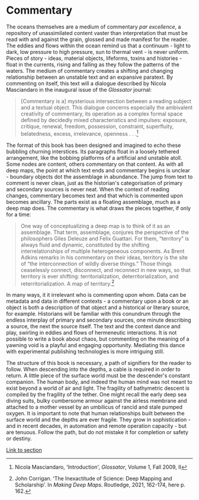 # Commentary

The oceans themselves are a medium of commentary *par excellence*, a repository of unassimilated content vaster than interpretation that must be read with and against the grain, glossed and made manifest for the reader. The eddies and flows within the ocean remind us that a continuum - light to dark, low pressure to high pressure, sun to thermal vent - is never uniform. Pieces of story - ideas, material objects, lifeforms, toxins and histories - float in the currents, rising and falling as they follow the patterns of the waters. The medium of commentary creates a shifting and changing relationship between an unstable text and an expansive paratext. By commenting on itself, this text will a dialogue described by Nicola Masciandaro in the inaugural issue of the *Glossator* journal:

>[Commentary is a] mysterious intersection between a reading subject and a textual object. This dialogue concerns especially the ambivalent creativity of commentary, its operation as a complex formal space defined by decidedly mixed characteristics and impulses: exposure, critique, renewal, freedom, possession, constraint, superfluity, belatedness, excess, irrelevance, openness . . .[^1]

The format of this book has been designed and imagined to echo these bubbling churning interstices. Its paragraphs float in a loosely tethered arrangement, like the bobbing platforms of a artificial and unstable atoll. Some nodes are content, others commentary on that content. As with all deep maps, the point at which text ends and commentary begins is unclear - boundary objects dot the assemblage in abundance. The jump from text to comment is never clean, just as the historian's categorisation of primary and secondary sources is never neat. When the context of reading changes, commentary becomes text and that which is commented upon becomes ancillary. The parts exist as a floating assemblage, much as a deep map does. The commentary is what draws the pieces together, if only for a time:

>One way of conceptualizing a deep map is to think of it as an assemblage. That term, assemblage, conjures the perspective of the philosophers Giles Deleuze and Felix Guattari. For them, “territory” is always fluid and dynamic, constituted by the shifting interrelationships of multiple heterogeneous components. As Brent Adkins remarks in his commentary on their ideas, territory is the site of “the interconnection of wildly diverse things.” Those things ceaselessly connect, disconnect, and reconnect in new ways, so that territory is ever shifting: territorialization, deterritorialization, and reterritorialization. A map of territory.[^2]

In many ways, it it irrelevant who is commenting upon whom. Data can be metadata and data in different contexts - a commentary upon a book or an object is both a description of that object and a historical or literary source, for example. Historians will be familiar with this conundrum through the endless interplay of primary and secondary sources, one minute describing a source, the next the source itself. The text and the context dance and play, swirling in eddies and flows of hermeneutic interactions. It is not possible to write a book about chaos, but commenting on the meaning of a yawning void is a playful and engaging opportunity. Mediating this dance with experimental publishing technologies is more intriguing still.

The structure of this book is necessary, a path of signifiers for the reader to follow. When descending into the depths, a cable is required in order to return. A little piece of the surface world must be the descender's constant companion. The human body, and indeed the human mind was not meant to exist beyond a world of air and light. The fragility of bathymetric descent is compiled by the fragility of the tether. One might recall the early deep sea diving suits, bulky cumbersome armour against the airless membrane and attached to a mother vessel by an umbilicus of rancid and stale pumped oxygen. It is important to note that human relationships built between the surface world and the depths are ever fragile. They grow in sophistication - and in recent decades, in automation and remote operation capacity - but are tenuous. Follow the path, but do not mistake it for completion or safety or destiny.

[Link to section](https://www.juncture-digital.org/deepmapsbluehumanities/Deep-Maps-Blue-Humanities/Commentary)

[^1]: Nicola Masciandaro, 'Introduction', *Glossator*, Volume 1, Fall 2009, II
[^2]: John Corrigan. ‘The Inexactitude of Science: Deep Mapping and Scholarship’. In _Making Deep Maps_. Routledge, 2021, 162-174, here p. 162.